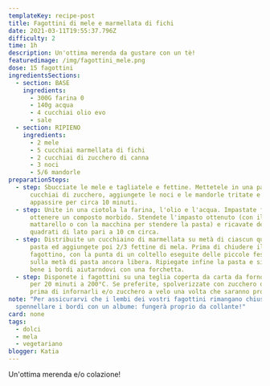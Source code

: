 ```yaml
---
templateKey: recipe-post
title: Fagottini di mele e marmellata di fichi
date: 2021-03-11T19:55:37.796Z
difficulty: 2
time: 1h
description: Un'ottima merenda da gustare con un tè!
featuredimage: /img/fagottini_mele.png
dose: 15 fagottini
ingredientsSections:
  - section: BASE
    ingredients:
      - 300G farina 0
      - 140g acqua
      - 4 cucchiai olio evo
      - sale
  - section: RIPIENO
    ingredients:
      - 2 mele
      - 5 cucchiai marmellata di fichi
      - 2 cucchiai di zucchero di canna
      - 3 noci
      - 5/6 mandorle
preparationSteps:
  - step: Sbucciate le mele e tagliatele e fettine. Mettetele in una padella con 2
      cucchiai di zucchero, aggiungete le noci e le mandorle tritate e lasciate
      appassire per circa 10 minuti.
  - step: Unite in una ciotola la farina, l'olio e l'acqua. Impastate fino ad
      ottenere un composto morbido. Stendete l'impasto ottenuto (con il
      mattarello o con la macchina per stendere la pasta) e ricavate dei
      quadrati di lato pari a 10 cm circa.
  - step: Distribuite un cucchiaino di marmellata su metà di ciascun quadrato di
      pasta ed aggiungete poi 2/3 fettine di mela. Prima di chiudere il
      fagottino, con la punta di un coltello eseguite delle piccole fessure
      sulla metà di pasta ancora libera. Ripiegate infine la pasta e sigillate
      bene i bordi aiutarndovi con una forchetta.
  - step: Disponete i fagottini su una teglia coperta da carta da forno e cuocete
      per 20 minuti a 200°C. Se preferite, spolverizzate con zucchero di canna
      prima di infornarli e/o zucchero a velo una volta che saranno pronti.
note: "Per assicurarvi che i lembi dei vostri fagottini rimangano chiusi, potete
  spennellare i bordi con un albume: fungerà proprio da collante!"
card: none
tags:
  - dolci
  - mela
  - vegetariano
blogger: Katia
---
```

Un'ottima merenda e/o colazione!